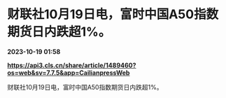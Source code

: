 # 财联社10月19日电，富时中国A50指数期货日内跌超1%。

**2023-10-19 01:58**

**https://api3.cls.cn/share/article/1489460?os=web&sv=7.7.5&app=CailianpressWeb**

财联社10月19日电，富时中国A50指数期货日内跌超1%。